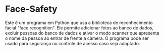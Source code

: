 # Face-Safety
Este é um programa em Python que usa a biblioteca de reconhecimento facial "face recognition". Ele permite adicionar fotos ao banco de dados, excluir pessoas do banco de dados e ativar o modo scanner que apresenta o nome da pessoa ao entrar de frente a câmera. O programa pode ser usado para segurança ou controle de acesso caso seja adaptado.
